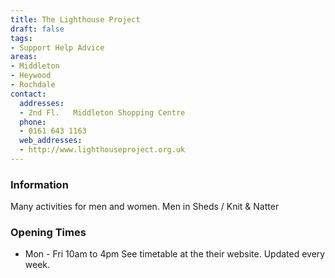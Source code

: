 ```yaml
---
title: The Lighthouse Project
draft: false
tags:
- Support Help Advice
areas:
- Middleton
- Heywood
- Rochdale
contact:
  addresses:
  - 2nd Fl.   Middleton Shopping Centre
  phone:
  - 0161 643 1163
  web_addresses:
  - http://www.lighthouseproject.org.uk
---
```


### Information
Many activities for men and women.  Men in Sheds / Knit & Natter

### Opening Times
* Mon - Fri 10am to 4pm   See timetable at the
their website. Updated every week.